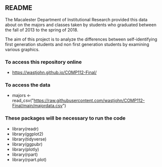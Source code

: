 ## README

The Macalester Department of Institutional Research provided this data about on the majors and classes taken by students who graduated between the fall of 2013 to the spring of 2018. 

The aim of this project is to analyze the differences between self-identifying first generation students and non first generation students by examining various graphics.

### To access this repository online
- https://wastjohn.github.io/COMP112-Final/

### To access the data
- majors <- read_csv("https://raw.githubusercontent.com/wastjohn/COMP112-Final/main/majordata.csv")

### These packages will be necessary to run the code
- library(readr)
- library(ggplot2)
- library(tidyverse)
- library(ggpubr)
- library(plotly)
- library(rpart)
- library(rpart.plot)


